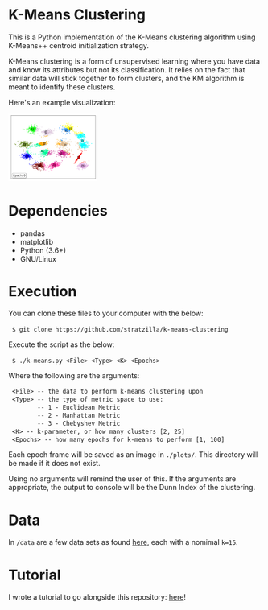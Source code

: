 # K-Means Clustering

This is a Python implementation of the K-Means clustering algorithm using K-Means++ centroid initialization strategy.

K-Means clustering is a form of unsupervised learning where you have data and know its attributes but not its classification. It relies on the fact that similar data will stick together to form clusters, and the KM algorithm is meant to identify these clusters.

Here's an example visualization:

<img src="https://github.com/stratzilla/k-means-clustering/blob/master/images/perfect.gif" width=35%/>

# Dependencies

- pandas
- matplotlib
- Python (3.6+)
- GNU/Linux

# Execution

You can clone these files to your computer with the below:

` $ git clone https://github.com/stratzilla/k-means-clustering`

Execute the script as the below:

` $ ./k-means.py <File> <Type> <K> <Epochs>`

Where the following are the arguments:

```
 <File> -- the data to perform k-means clustering upon
 <Type> -- the type of metric space to use:
        -- 1 - Euclidean Metric
        -- 2 - Manhattan Metric
        -- 3 - Chebyshev Metric
 <K> -- k-parameter, or how many clusters [2, 25]
 <Epochs> -- how many epochs for k-means to perform [1, 100]
```

Each epoch frame will be saved as an image in `./plots/`. This directory will be made if it does not exist.

Using no arguments will remind the user of this. If the arguments are appropriate, the output to console will be the Dunn Index of the clustering.

# Data

In `/data` are a few data sets as found <a href="http://cs.joensuu.fi/sipu/datasets/">here</a>, each with a nomimal `k=15`.

# Tutorial

I wrote a tutorial to go alongside this repository: <a href="https://github.com/stratzilla/k-means-tutorial">here</a>!
